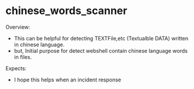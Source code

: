 # chinese_words_scanner

Overview:
- This can be helpful for detecting TEXTFile,etc (Textualble DATA) written in chinese language.
- but, Initial purpose for detect webshell contain chinese language words in files.

Expects:
 - I hope this helps when an incident response

